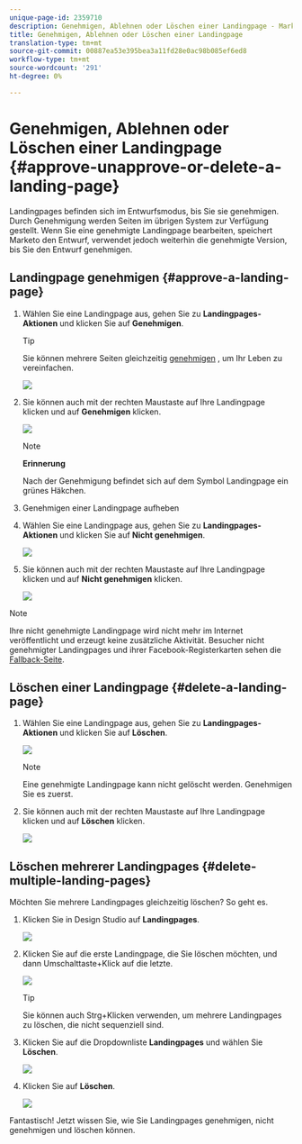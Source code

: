 ```yaml
---
unique-page-id: 2359710
description: Genehmigen, Ablehnen oder Löschen einer Landingpage - Marketing Docs - Produktdokumentation
title: Genehmigen, Ablehnen oder Löschen einer Landingpage
translation-type: tm+mt
source-git-commit: 00887ea53e395bea3a11fd28e0ac98b085ef6ed8
workflow-type: tm+mt
source-wordcount: '291'
ht-degree: 0%

---
```



# Genehmigen, Ablehnen oder Löschen einer Landingpage {#approve-unapprove-or-delete-a-landing-page}

Landingpages befinden sich im Entwurfsmodus, bis Sie sie genehmigen. Durch Genehmigung werden Seiten im übrigen System zur Verfügung gestellt. Wenn Sie eine genehmigte Landingpage bearbeiten, speichert Marketo den Entwurf, verwendet jedoch weiterhin die genehmigte Version, bis Sie den Entwurf genehmigen.

## Landingpage genehmigen {#approve-a-landing-page}

1. Wählen Sie eine Landingpage aus, gehen Sie zu **Landingpages-Aktionen** und klicken Sie auf **Genehmigen**.

   >[!TIP]
   >
   >Sie können mehrere Seiten gleichzeitig [genehmigen](../../../../product-docs/demand-generation/landing-pages/landing-page-actions/approve-multiple-landing-pages-at-once.md) , um Ihr Leben zu vereinfachen.

   ![](assets/image2014-9-16-15-3a28-3a22.png)

1. Sie können auch mit der rechten Maustaste auf Ihre Landingpage klicken und auf **Genehmigen** klicken.

   ![](assets/image2014-9-16-15-3a30-3a4.png)

   >[!NOTE]
   >
   >**Erinnerung**
   >
   >
   >Nach der Genehmigung befindet sich auf dem Symbol Landingpage ein grünes Häkchen.

1. Genehmigen einer Landingpage aufheben
1. Wählen Sie eine Landingpage aus, gehen Sie zu **Landingpages-Aktionen** und klicken Sie auf **Nicht genehmigen**.

   ![](assets/image2014-9-16-15-3a31-3a8.png)

1. Sie können auch mit der rechten Maustaste auf Ihre Landingpage klicken und auf **Nicht genehmigen** klicken.

   ![](assets/image2014-9-16-15-3a31-3a34.png)

>[!NOTE]
>
>Ihre nicht genehmigte Landingpage wird nicht mehr im Internet veröffentlicht und erzeugt keine zusätzliche Aktivität. Besucher nicht genehmigter Landingpages und ihrer Facebook-Registerkarten sehen die [Fallback-Seite](../../../../product-docs/administration/settings/set-a-fallback-page.md).

## Löschen einer Landingpage {#delete-a-landing-page}

1. Wählen Sie eine Landingpage aus, gehen Sie zu **Landingpages-Aktionen** und klicken Sie auf **Löschen**.

   ![](assets/image2014-9-16-15-3a49-3a59.png)

   >[!NOTE]
   >
   >Eine genehmigte Landingpage kann nicht gelöscht werden. Genehmigen Sie es zuerst.

1. Sie können auch mit der rechten Maustaste auf Ihre Landingpage klicken und auf **Löschen** klicken.

   ![](assets/image2014-9-16-15-3a50-3a40.png)

## Löschen mehrerer Landingpages {#delete-multiple-landing-pages}

Möchten Sie mehrere Landingpages gleichzeitig löschen? So geht es.

1. Klicken Sie in Design Studio auf **Landingpages**.

   ![](assets/one.png)

1. Klicken Sie auf die erste Landingpage, die Sie löschen möchten, und dann Umschalttaste+Klick auf die letzte.

   ![](assets/two.png)

   >[!TIP]
   >
   >Sie können auch Strg+Klicken verwenden, um mehrere Landingpages zu löschen, die nicht sequenziell sind.

1. Klicken Sie auf die Dropdownliste **Landingpages** und wählen Sie **Löschen**.

   ![](assets/three.png)

1. Klicken Sie auf **Löschen**.

   ![](assets/four.png)

Fantastisch! Jetzt wissen Sie, wie Sie Landingpages genehmigen, nicht genehmigen und löschen können.
